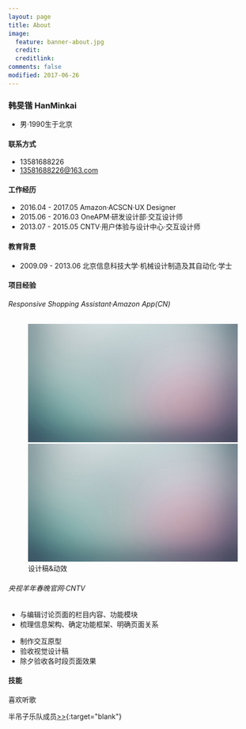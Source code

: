 ```yaml
---
layout: page
title: About
image:
  feature: banner-about.jpg
  credit:
  creditlink:
comments: false
modified: 2017-06-26
---
```

### 韩旻锴 HanMinkai
* 男·1990生于北京

#### 联系方式
* 13581688226
* <a href="mailto:13581688226@163.com">13581688226@163.com</a>

#### 工作经历
* 2016.04 - 2017.05    Amazon·ACSCN·UX Designer
* 2015.06 - 2016.03    OneAPM·研发设计部·交互设计师
* 2013.07 - 2015.05    CNTV·用户体验与设计中心·交互设计师

#### 教育背景
* 2009.09 - 2013.06    北京信息科技大学·机械设计制造及其自动化·学士

#### 项目经验
###### Responsive Shopping Assistant·Amazon App(CN)

<figure class="half">
  <a href="/images/abstract-2.jpg"><img src="/images/abstract-1.jpg" alt=""></a>
	<a href="/images/abstract-2.jpg"><img src="/images/abstract-1.jpg" alt=""></a>
	<figcaption>设计稿&动效</figcaption>
</figure>

###### 央视羊年春晚官网·CNTV
- 与编辑讨论页面的栏目内容、功能模块
- 梳理信息架构、确定功能框架、明确页面关系
* 制作交互原型
* 验收视觉设计稿
* 除夕验收各时段页面效果



#### 技能

喜欢听歌

半吊子乐队成员[>>](https://site.douban.com/mystery/){:target="blank"}
